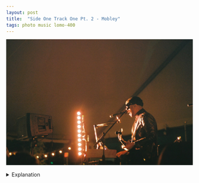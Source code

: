 ```yaml
---
layout: post
title:  "Side One Track One Pt. 2 - Mobley"
tags: photo music lomo-400
---
```


![Mobley](/assets/images/2022-03/SOTO-2022/SOTO-Mobley.jpg)

<details>
    <summary>Explanation</summary>

    tl;dr f/1.7, 1/15, Lomography 400, 50mm<br><br>

    The last show of Side One Track One I saw was Mobley. I had been listening to his music for a good chunk of the last year or two so I had a sense of the music and the type of show he might put on. A multi-instrumentalist with a powerful voice, I expected a charismatic show showcasing various facets of his music making. I took this picture towards the beginning of the set, almost as a sort of throwaway picture. Mainly I was trying to match my timing with the lights to get the sort of highlighting you can see on the right side of his body.<br><br>

    Why do I describe this as what I thought would be a "throwaway" picture? Honestly, besides the timing, this isn't a particularly interesting image on its own. As a standalone image insulated from knowledge of any other pictures, it isn't a particularly stunning image. However, the way the light hits Mobley, both in amount and the monochromatic quality evokes other older images. This image feels similar to images of various rock and pop acts. The film grain makes the image feel older than it is, further cementing the idea of this as a sort of callback image.<br><br>

    More than most images I've taken before, this picture is one I like not as a function of it matching some personal imagined reality. Instead it's a picture I like because it connects a simple thought I had, and didn't necessarily believe in, to other images I've seen in the past and enjoyed. One thing I've been trying to do with my pictures is try to capture my experiences in ways that other people can understand them. When I think of throwaway pictures, I think of ones that may do a good job of reminding you of your own experiences but aren't great at telling further stories, that aren't great at expressing your experiences with others. In that vein, I tend to try to capture motion or energy. As a viewer, you're forced to confront the apparent action unfolding in front of you and ask what's going on or how did this picture get taken? This image, however, reminds me that there are others ways to express your experiences with others. In this case, specifically using the idea of images that don't live in a vacuum, that have an established identity and purpose to tell that experience and story.
</details>
